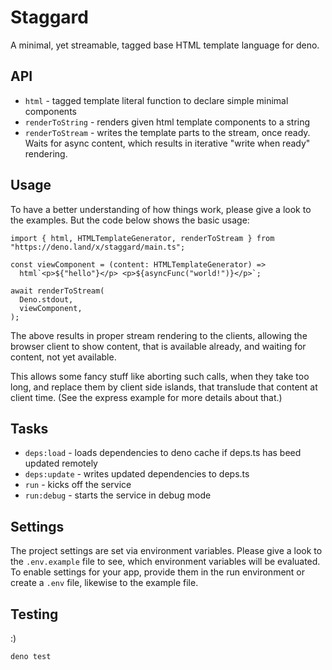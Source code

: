 # Staggard

A minimal, yet streamable, tagged base HTML template language for deno.

## API

- `html` - tagged template literal function to declare simple minimal components
- `renderToString` - renders given html template components to a string
- `renderToStream` - writes the template parts to the stream, once ready. Waits
  for async content, which results in iterative "write when ready" rendering.

## Usage

To have a better understanding of how things work, please give a look to the
examples. But the code below shows the basic usage:

```
import { html, HTMLTemplateGenerator, renderToStream } from "https://deno.land/x/staggard/main.ts";

const viewComponent = (content: HTMLTemplateGenerator) =>
  html`<p>${"hello"}</p> <p>${asyncFunc("world!")}</p>`;

await renderToStream(
  Deno.stdout,
  viewComponent,
);
```

The above results in proper stream rendering to the clients, allowing the
browser client to show content, that is available already, and waiting for
content, not yet available.

This allows some fancy stuff like aborting such calls, when they take too long,
and replace them by client side islands, that translude that content at client
time. (See the express example for more details about that.)

## Tasks

- `deps:load` - loads dependencies to deno cache if deps.ts has beed updated
  remotely
- `deps:update` - writes updated dependencies to deps.ts
- `run` - kicks off the service
- `run:debug` - starts the service in debug mode

## Settings

The project settings are set via environment variables. Please give a look to
the `.env.example` file to see, which environment variables will be evaluated.
To enable settings for your app, provide them in the run environment or create a
`.env` file, likewise to the example file.

## Testing

:)

```
deno test
```
